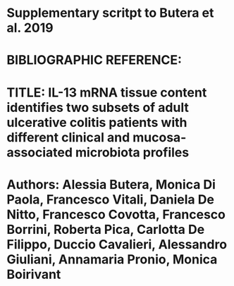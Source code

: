 # Supplementary scritpt to Butera et al. 2019 

# BIBLIOGRAPHIC REFERENCE:
# TITLE: IL-13 mRNA tissue content identifies two subsets of adult ulcerative colitis patients with different clinical and mucosa-associated microbiota profiles
# Authors: Alessia Butera, Monica Di Paola, Francesco Vitali, Daniela De Nitto, Francesco Covotta, Francesco Borrini, Roberta Pica, Carlotta De Filippo, Duccio Cavalieri, Alessandro Giuliani, Annamaria Pronio, Monica Boirivant
# 
